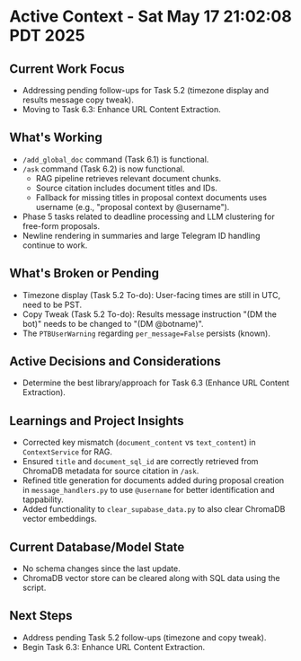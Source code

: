 # Active Context - Sat May 17 21:02:08 PDT 2025

## Current Work Focus
- Addressing pending follow-ups for Task 5.2 (timezone display and results message copy tweak).
- Moving to Task 6.3: Enhance URL Content Extraction.

## What's Working
- `/add_global_doc` command (Task 6.1) is functional.
- `/ask` command (Task 6.2) is now functional.
    - RAG pipeline retrieves relevant document chunks.
    - Source citation includes document titles and IDs.
    - Fallback for missing titles in proposal context documents uses username (e.g., "proposal context by @username").
- Phase 5 tasks related to deadline processing and LLM clustering for free-form proposals.
- Newline rendering in summaries and large Telegram ID handling continue to work.

## What's Broken or Pending
- Timezone display (Task 5.2 To-do): User-facing times are still in UTC, need to be PST.
- Copy Tweak (Task 5.2 To-do): Results message instruction "(DM the bot)" needs to be changed to "(DM @botname)".
- The `PTBUserWarning` regarding `per_message=False` persists (known).

## Active Decisions and Considerations
- Determine the best library/approach for Task 6.3 (Enhance URL Content Extraction).

## Learnings and Project Insights
- Corrected key mismatch (`document_content` vs `text_content`) in `ContextService` for RAG.
- Ensured `title` and `document_sql_id` are correctly retrieved from ChromaDB metadata for source citation in `/ask`.
- Refined title generation for documents added during proposal creation in `message_handlers.py` to use `@username` for better identification and tappability.
- Added functionality to `clear_supabase_data.py` to also clear ChromaDB vector embeddings.

## Current Database/Model State
- No schema changes since the last update.
- ChromaDB vector store can be cleared along with SQL data using the script.

## Next Steps
- Address pending Task 5.2 follow-ups (timezone and copy tweak).
- Begin Task 6.3: Enhance URL Content Extraction.
